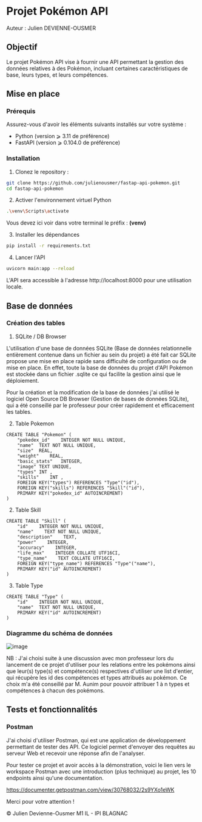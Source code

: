 # Projet Pokémon API

Auteur : Julien DEVIENNE-OUSMER

## Objectif

Le projet Pokémon API vise à fournir une API permettant la gestion des données relatives à des Pokémon, incluant certaines caractéristiques de base, leurs types, et leurs compétences.

## Mise en place

### Prérequis

Assurez-vous d'avoir les éléments suivants installés sur votre système :

- Python (version ⩾ 3.11 de préférence)
- FastAPI (version ⩾ 0.104.0 de préférence)

### Installation

1. Clonez le repository :

```bash
git clone https://github.com/julienousmer/fastap-api-pokemon.git
cd fastap-api-pokemon
```

2. Activer l'environnement virtuel Python

```bash
.\venv\Scripts\activate
```
Vous devez ici voir dans votre terminal le préfix : **(venv)**

3. Installer les dépendances
   
```bash
pip install -r requirements.txt
```

4. Lancer l'API

```bash
uvicorn main:app --reload
```

L'API sera accessible à l'adresse http://localhost:8000 pour une utilisation locale.

## Base de données 

### Création des tables

1. SQLite / DB Browser

L'utilisation d'une base de données SQLite (Base de données relationnelle entièrement contenue dans un fichier au sein du projet) a été fait car SQLite propose une mise en place rapide sans difficulté de configuration ou de mise en place.
En effet, toute la base de données du projet d'API Pokémon est stockée dans un fichier .sqlite ce qui facilite la gestion ainsi que le déploiement.

Pour la création et la modification de la base de données j'ai utilisé le logiciel Open Source DB Browser (Gestion de bases de données SQLite), qui a été conseillé par le professeur pour créer rapidement et efficacement les tables.

   
2. Table Pokemon
   
```
CREATE TABLE "Pokemon" (
	"pokedex_id"	INTEGER NOT NULL UNIQUE,
	"name"	TEXT NOT NULL UNIQUE,
	"size"	REAL,
	"weight"	REAL,
	"basic_stats"	INTEGER,
	"image"	TEXT UNIQUE,
	"types"	INT ,
	"skills"	INT ,
	FOREIGN KEY("types") REFERENCES "Type"("id"),
	FOREIGN KEY("skills") REFERENCES "Skill"("id"),
	PRIMARY KEY("pokedex_id" AUTOINCREMENT)
)
```

2. Table Skill

```
CREATE TABLE "Skill" (
    "id"    INTEGER NOT NULL UNIQUE,
    "name"    TEXT NOT NULL UNIQUE,
    "description"    TEXT,
    "power"    INTEGER,
    "accuracy"    INTEGER,
    "life_max"    INTEGER COLLATE UTF16CI,
    "type_name"    TEXT COLLATE UTF16CI,
    FOREIGN KEY("type_name") REFERENCES "Type"("name"),
    PRIMARY KEY("id" AUTOINCREMENT)
)
```
3. Table Type
```
CREATE TABLE "Type" (
	"id"	INTEGER NOT NULL UNIQUE,
	"name"	TEXT NOT NULL UNIQUE,
	PRIMARY KEY("id" AUTOINCREMENT)
)
```

### Diagramme du schéma de données

![image](https://github.com/julienousmer/fastap-api-pokemon/assets/95275157/32705971-0210-4295-8810-cb303bfe53c8)

NB : J'ai choisi suite à une discussion avec mon professeur lors du lancement de ce projet d'utiliser pour les relations 
entre les pokémons ainsi que leur(s) type(s) et compétence(s) respectives d'utiliser une list d'entier, qui récupère les id des compétences et types attribués au pokémon.
Ce choix m'a été conseillé par M. Aunim pour pouvoir attribuer 1 à n types et compétences à chacun des pokémons.


## Tests et fonctionnalités

### Postman

J'ai choisi d'utiliser Postman, qui est une application de développement permettant de tester des API.
Ce logiciel permet d'envoyer des requêtes au serveur Web et recevoir une réponse afin de l'analyser.

Pour tester ce projet et avoir accès à la démonstration, voici le lien vers le workspace Postman avec une introduction (plus technique) au projet, les 10 endpoints ainsi qu'une documentation.

https://documenter.getpostman.com/view/30768032/2s9YXo1eWK

Merci pour votre attention ! 

 © Julien Devienne-Ousmer M1 IL - IPI BLAGNAC





